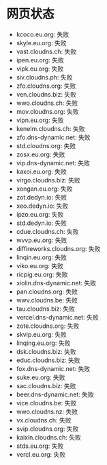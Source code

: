 # 网页状态
- kcoco.eu.org: 失败
- skyle.eu.org: 失败
- vast.cloudns.ch: 失败
- ipen.eu.org: 失败
- vipk.eu.org: 失败
- siv.cloudns.ph: 失败
- zfo.cloudns.org: 失败
- ven.cloudns.biz: 失败
- wwo.cloudns.ch: 失败
- mov.cloudns.org: 失败
- vipn.eu.org: 失败
- kenelm.cloudns.ch: 失败
- zfo.dns-dynamic.net: 失败
- std.cloudns.org: 失败
- zosx.eu.org: 失败
- vip.dns-dynamic.net: 失败
- kaxoi.eu.org: 失败
- virgo.cloudns.biz: 失败
- xongan.eu.org: 失败
- zot.dedyn.io: 失败
- xeo.dedyn.io: 失败
- ipzo.eu.org: 失败
- std.dedyn.io: 失败
- cdue.cloudns.ch: 失败
- wvvp.eu.org: 失败
- diffireworks.cloudns.org: 失败
- linqin.eu.org: 失败
- viko.eu.org: 失败
- ricpig.eu.org: 失败
- xiolin.dns-dynamic.net: 失败
- pan.cloudns.org: 失败
- wwv.cloudns.be: 失败
- tau.cloudns.biz: 失败
- vercel.dns-dynamic.net: 失败
- zote.cloudns.org: 失败
- skvip.eu.org: 失败
- linqing.eu.org: 失败
- dsk.cloudns.biz: 失败
- educ.cloudns.biz: 失败
- fox.dns-dynamic.net: 失败
- suke.eu.org: 失败
- sac.cloudns.biz: 失败
- beer.dns-dynamic.net: 失败
- vice.cloudns.be: 失败
- wwo.cloudns.nz: 失败
- vx.cloudns.ch: 失败
- svip.cloudns.org: 失败
- kaixin.cloudns.ch: 失败
- stds.eu.org: 失败
- vercl.eu.org: 失败
